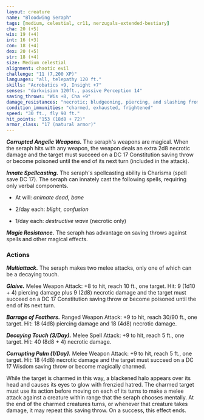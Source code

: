 ```yaml
---
layout: creature
name: "Bloodwing Seraph"
tags: [medium, celestial, cr11, nerzugals-extended-bestiary]
cha: 20 (+5)
wis: 19 (+4)
int: 16 (+3)
con: 18 (+4)
dex: 20 (+5)
str: 18 (+4)
size: Medium celestial
alignment: chaotic evil
challenge: "11 (7,200 XP)"
languages: "all, telepathy 120 ft."
skills: "Acrobatics +9, Insight +7"
senses: "darkvision 120ft., passive Perception 14"
saving_throws: "Wis +8, Cha +9"
damage_resistances: "necrotic; bludgeoning, piercing, and slashing from nonmagical weapons"
condition_immunities: "charmed, exhausted, frightened"
speed: "30 ft., fly 90 ft."
hit_points: "153 (18d8 + 72)"
armor_class: "17 (natural armor)"
---
```


***Corrupted Angelic Weapons.*** The seraph's weapons are
magical. When the seraph hits with any weapon, the
weapon deals an extra 2d8 necrotic damage and the
target must succeed on a DC 17 Constitution saving
throw or become poisoned until the end of its next
turn (included in the attack).

***Innate Spellcasting.*** The seraph's spellcasting ability is
Charisma (spell save DC 17). The seraph can innately
cast the following spells, requiring only verbal
components.

* At will: <i>animate dead, bane</i>

* 2/day each: <i>blight, confusion</i>

* 1/day each: <i>destructive wave</i> (necrotic only)

***Magic Resistance.*** The seraph has advantage on saving
throws against spells and other magical effects.

### Actions

***Multiattack.*** The seraph makes two melee attacks, only
one of which can be a decaying touch.

***Glaive.*** Melee Weapon Attack: +8 to hit, reach 10 ft.,
one target. Hit: 9 (1d10 + 4) piercing damage plus 9
(2d8) necrotic damage and the target must succeed on
a DC 17 Constitution saving throw or become
poisoned until the end of its next turn.

***Barrage of Feathers.*** Ranged Weapon Attack: +9 to hit,
reach 30/90 ft., one target. Hit: 18 (4d8) piercing
damage and 18 (4d8) necrotic damage.

***Decaying Touch (3/Day).*** Melee Spell Attack: +9 to hit,
reach 5 ft., one target. Hit: 40 (8d8 + 4) necrotic
damage.

***Corrupting Palm (1/Day).*** Melee Weapon Attack: +9 to
hit, reach 5 ft., one target. Hit: 18 (4d8) necrotic
damage and the target must succeed on a DC 17
Wisdom saving throw or become magically charmed.

While the target is charmed in this way, a blackened
halo appears over its head and causes its eyes to glow
with frenzied hatred. The charmed target must use its
action before moving on each of its turns to make a
melee attack against a creature within range that the
seraph chooses mentally. At the end of the charmed
creatures turns, or whenever that creature takes
damage, it may repeat this saving throw. On a success,
this effect ends.
